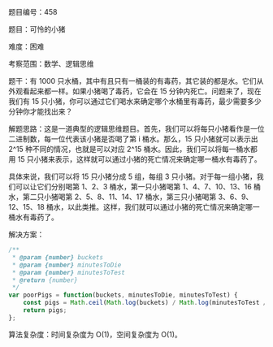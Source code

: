 题目编号：458

题目：可怜的小猪

难度：困难

考察范围：数学、逻辑思维

题干：有 1000 只水桶，其中有且只有一桶装的有毒药，其它装的都是水。它们从外观看起来都一样。如果小猪喝了毒药，它会在 15 分钟内死亡。问题来了，现在我们有 15 只小猪，你可以通过它们喝水来确定哪个水桶里有毒药，最少需要多少分钟你才能找出来？ 

解题思路：这是一道典型的逻辑思维题目。首先，我们可以将每只小猪看作是一位二进制数，每一位代表该小猪是否喝了第 i 桶水。那么，15 只小猪就可以表示出 2^15 种不同的情况，也就是可以对应 2^15 桶水。因此，我们可以将每一桶水都用 15 只小猪来表示，这样就可以通过小猪的死亡情况来确定哪一桶水有毒药了。

具体来说，我们可以将 15 只小猪分成 5 组，每组 3 只小猪。对于每一组小猪，我们可以让它们分别喝第 1、2、3 桶水，第一只小猪喝第 1、4、7、10、13、16 桶水，第二只小猪喝第 2、5、8、11、14、17 桶水，第三只小猪喝第 3、6、9、12、15、18 桶水，以此类推。这样，我们就可以通过小猪的死亡情况来确定哪一桶水有毒药了。

解决方案：

```javascript
/**
 * @param {number} buckets
 * @param {number} minutesToDie
 * @param {number} minutesToTest
 * @return {number}
 */
var poorPigs = function(buckets, minutesToDie, minutesToTest) {
    const pigs = Math.ceil(Math.log(buckets) / Math.log(minutesToTest / minutesToDie + 1));
    return pigs;
};
```

算法复杂度：时间复杂度为 O(1)，空间复杂度为 O(1)。